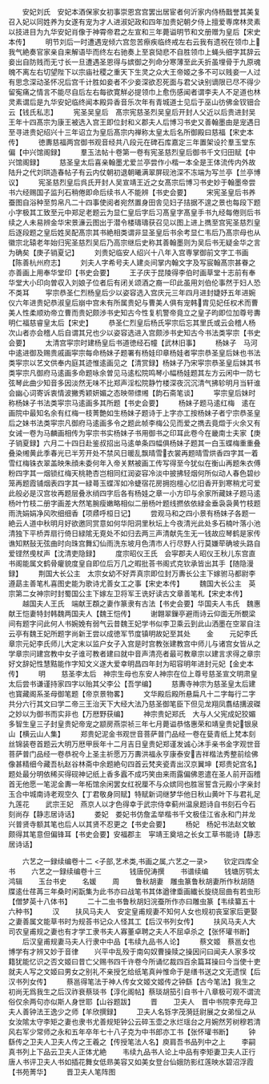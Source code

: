 <!-- { "loadSidebar": true } -->
　　安妃刘氏　安妃本酒保家女初事崇恩宫宫罢出居宦者何沂家内侍杨戬誉其美复召入妃以同姓养为女遂有宠为才人进淑妃政和四年加贵妃朝夕侍上擅爱専席林灵素以技进目为九华安妃肖像于神霄帝君之左宣和三年薨谥明节和文册赠为皇后【宋史本传】
　　明节刘后一时遭遇宠倾六宫忽苦瘵疾临终戒左右云我有遗祝在领巾上我气絶奏官家亲自来解语毕而终左右驰奏上至哀恸悲不自胜领巾上蝇头细字其辞云妾出自防贱而无寸长一旦遭遇圣恩得与嫔御之列命分寒薄至此夭折虽埋骨于九原魂魄不离左右切望陛下以宗庙社稷之重天下生灵之众大王帝姬之多不可以贱妾一人过有思念深动圣怀况后宫千计胜如妾者不少妾深欲忍死面与君父诀别谪限已尽不得少留寃痛之情言不能尽自后左右每欲寛觧必提领巾上愈伤感闻者谓李夫人不足道也林灵素谓后是九华安妃临终闻本殿异香音乐次年有青城道士见后于巫山彷佛金钗钿合云【钱氏私志】
　　宪圣吴皇后　髙宗宪慈圣烈吴皇后开封人父近以后贵进封吴王年十四髙宗为康王被选入宫王即位封和义郡夫人后博习书史又善翰墨由是宠遇日至寻进贵妃绍兴十三年诏立为皇后髙宗内禅称太皇太后名所御殿曰慈福【宋史本传】
　　徳夀慈福两宫御书观音经共八段元在碑石库嘉定三年置架设扵羣玉堂东偏【中兴馆阁録】
　　羣玉法帖十卷第一卷有宪圣慈烈皇后御书千文归田赋【中兴馆阁録】
　　慈圣皇太后喜亲翰墨尤爱兰亭尝作小楷一本全是王体流传内外故陆升之代刘珙造春帖子有云内仗朝初退朝曦满翠屏砚池深不冻端为写兰亭【兰亭博议】
　　宪圣慈烈皇后呉氏开封人吴宣靖王近之女髙宗后博习书史妙于翰墨帝尝书六经赐国子监刋石稍倦即命后续书人不能辨【书史会要】
　　宋宪圣皇后书养蚕图自浴种至剪帛凡二十四事使阅者宛然置身田舎见妇子拮据不遑之景也每段下题小字极其工致至元中郑足老题云为显仁皇后字后习髙皇字髙皇手书九经每倦则后书续之人未易辨金华宋景濓云图出于潜令楼璹璹获召见以图上进上擕至宫宪圣慈烈皇后逐段题之皇后姓吴配髙宗其书絶相类谓非显圣皇后书余考显仁韦后乃髙宗母也从徽宗北辕老年始归宪圣慈烈吴后乃高宗继后史称其善翰墨则为吴后书无疑金华之言为确矣【庚子销夏记】
　　刘贵妃临安人绍兴十八年入宫専掌御前文字工书画【陈善杭州府志】
　　刘夫人字希号夫人建炎间掌内翰文字及写宸翰髙宗甚眷之亦善画上用奉华堂印【书史会要】
　　王子庆于昆陵得李伯时画草堂十志前有奉华堂大小印向曽収入刘娘子位者后有闭关颂酒之裔一印此虽用刘伯伦事然于妇人恐不类耳
　　寜宗恭圣仁烈杨皇后少以姿容选入宫庆元三年四月进封婕妤五年进婉仪六年进贵妃恭淑皇后崩中宫未有所属贵妃与曹美人俱有宠韩胄见妃任权术而曹美人性柔顺劝帝立曹而贵妃颇渉书史知古今性复机警帝竟立之皇子昀即位加尊号夀明仁福慈睿皇太后【宋史】
　　恭圣仁烈皇后杨氏寜宗后忘其里氏或云会稽人杨次山者亦会稽人后自谓其兄也少以姿容选进入宫颇渉书史知古今书法类寜宗【书史会要】
　　太清宫寜宗时建杨皇后书道徳经石幢【武林旧事】
　　杨妹子　马河中逺进御及赐贵戚画寜宗每命杨妹子题署有杨娃印章杨娃者寜宗恭圣皇后妹也书法类寜宗以艺文供奉内庭其迹惟逺画见之【清赏録】杨妹子乃宋寜宗恭圣皇后妹其书类寜宗凡御府马逺画多命题咏余曽见马逺松院鸣琴小幅杨娃题其左方云闲中一防七弦琴此曲少知音多因淡然无味不比郑声淫松院静竹楼深夜沉沉清气拂轸明月当轩谁会幽心词寄诉衷情波撇秀颖妍媚之态映带缥缃【韵石斋笔谈】
　　寜宗皇后妹时称杨妹子书法类寜宗马逺画多其所题【书史会要】
　　杨妹子题马逺红梅　逺在画院中最知名余有红梅一枝菁艶如生杨妹子题诗于上字亦工按杨妹子者宁宗恭圣皇后之妹书法类寜宗凡御府马逺画多令之题此帧李梅公见而爱之擕去竟燬于火余又有女诫一卷为马麟画相传为寜宗书实杨妹子书用御书之印耳此卷今在畿南士夫家【庚子销夏録】六月二十四日赴鉴叔招出马逺单条四幅俱杨妹子题其一白玉蝶梅重重叠叠染缃黄此季春光已半芳开处不禁风日暖乱飘晴雪衣裳再题晴雪烘香四字其一着雪红梅铢衣翠盖映朱顔未委何年入帝关黙被画工传写得至今犹似在衡山再题朱衣傅粉四字其一烟锁红梅天桃艳杏岂相同红润姿容冷淡中披拂轻烟何所似动人春色碧纱笼再题霞铺烟表四字其一緑蕚玉蝶浑如冷蜨宿花房拥抱檀心忆旧香开到寒稍尤可爱此般必是汉宫妆再题层叠氷绡四字后各有杨娃之章一小方印与余家所藏妹子题马逺杨叶竹枝二册字画差大然笔腕瘦嫩略相似二册杨叶题线撚依依緑金垂袅袅黄竹枝题雨洗娟娟净风吹细细香【项鼎呼桓日记】
　　尝观马和之四小景有杨妹子各题一絶云人道中秋明月好欲邀同赏意如何华阳洞里秋坛上今夜清光此处多石楠叶落小池清独下平桥弄扇行倚日緑隂无覔处不如归去两三声清献先生无一钱故应琴鹤是家传谯知黙鼔无弦曲时向珠宫舞幻仙雨洗东坡月色清市人行尽野人行莫嫌荦确坡头路自爱铿然曵杖声【沈清吏隐録】
　　度宗昭仪王氏　会寜郡夫人昭仪王秋儿东宫直书阁能属文鹤骨癯貌度皇自即位后万几之暇批荅书阁式克钦承皆出其手【随隐漫録】
　　荆国大长公主　太宗女幼不好弄真宗即位封万夀长公主下嫁驸马都尉李遵勗主善笔札喜图史能为歌诗尤善女工之事【宋史本传】
　　魏国大长公主　英宗第二女神宗时封蜀国公主下嫁左卫将军王诜好读古文章善笔札【宋史本传】
　　越国夫人王氏　端献王頵之妻作篆隶有古法【书史会要】华国夫人韦氏　魏惠献王恺妻特封韩魏两国夫人【魏王恺传】
　　谢翺翠鏁亭避雨诗云仰面无所覩梁间有题字问此何人书婉娩有弱气云昔魏王妃学书似李卫乘云到此山洒墨在空翠自注云亭有魏王妃所题字尚新王尝以成徳军节度镇明故妃至其处
　　金
　　元妃李氏　章宗元妃李氏师儿大定末以监户女子入宫是时宫教张建教宫中师儿与诸宫女皆从之学章宗问建宫教中女子谁可教者建曰就中音声清亮者最可教章宗以建言求得之章宗好文辞妃性慧黠能作字知文义遂大爱幸明昌四年封为昭容明年进封元妃【金史本传】
　　明
　　慈圣李太后　神宗生母也东安人神宗在位上尊号慈圣宣文明肃皇太后尝书谦谨持家四字以贻其父李公【吾学编】
　　慈夀寺神宗为慈圣皇太后建也寳藏阁系圣母御笔题【帝京景物畧】
　　文华殿后殿所悬扁凡十二字每行二字共分六行其文曰学二帝三王治天下大经大法乃慈圣御笔臣下但见龙翔凤翥结搆波磔之妙以为御书而实非也【万厯野获编】
　　神宗贵妃郑氏　大与人父宪成妃狡媚多智生皇三子封皇贵妃帝宠之颛房燕崇祯三年七月薨谥恭恪惠荣和靖皇贵妃银泉山【横云山人集】
　　郑贵妃泥金书观世音菩萨普门品经一卷在甆青纸上梵本刻丝锦装卷首题云大明万厯甲辰年十二月吉日皇贵妃郑谨发诚心沐手亲书金字观世音菩萨普门品经一卷恭祝今上圣主祈愿万万夀洪福永亨康泰安吉祥楷法秀整前绘佛像甚精细今藏吾杭赵谷林斋中余题絶句四首云梵夹瓷青出汉京翼坤【郑贵妃宫名】题处最分明依稀买得砚神记纸上香多蠧不成巧笑由来雨露偏佛恩遣在圣人前开函稽首无他愿一笔泥金夀一年柘馆余闲罢女红祝厘不与众嫔同也胜宻誓含元殿小字亲封玉合中城南诗老观空久【丁君敬身同赋】特赋新词继梦华他日秋山黄叶下与君礼足九莲花
　　武宗王妃　燕京人以才色得幸于武宗侍幸蓟州温泉题诗自书刻石今石刻尚存【静志居诗话】
　　娄妃　娄妃书仿詹孟举楷书千文极佳江省永和门并龙兴普贤寺额其笔也后人以其贤不忍更之【书史会要】
　　杨妃　杨妃书法赵文敏颇得其笔意但偏锋耳【书史会要】安福郡主　寜靖王奠培之长女工草书能诗【静志居诗话】



　　六艺之一録续编卷十二
<子部,艺术类,书画之属,六艺之一录>
　　钦定四库全书
　　六艺之一録续编卷十三　　　　钱唐倪涛撰
　　书谱续编
　　钱塘厉鹗太鸿辑
　　玉台书史
　　名媛
　　周
　　鲁秋胡妻　雕虫篆鲁秋胡妻所作秋胡随牒逺仕荏苒三年桑时闲翫集为此书亦曰战笔书其体遒律埀画纎长旋绕屈曲有若虫形【僧梦英十八体书】
　　二十二虫书鲁秋胡妇浣蚕所作亦曰雕虫篆【韦续纂五十六种书】
　　汉
　　扶风马夫人　安定皇甫规妻不知何人女也规初丧室家后更娶之妻善属文能草书时为规荅书记众人怪其工【后汉书列女传】
　　扶风马夫人大司农皇甫规之妻也有才学工隶书夫人寡董卓聘之夫人不屈卓杀之【张怀瓘书断】
　　后汉皇甫规妻马夫人行隶中中品【韦续九品书人论】
　　蔡文姬　蔡邕女也博学有才辨又妙于音律
　　兴平中乱殁于南匃奴曹操赎之操因问曰闻夫人家多坟籍犹能忆识之否文姬曰昔亡父赐书四千许卷今所诵忆裁四百余篇耳操曰今当使十吏就夫人写之文姬曰男女之别礼不亲授乞给纸笔真艸惟命于是缮书送之文无遗悮【后汉书列女传】
　　蔡邕得笔法于神人传女文姬文姬传之钟繇【古今笔法】我生之初尚无爲我生之后汉祚衰蔡琰书【淳化阁帖】蔡琰胡笳引自书十八章极可观不谓流俗仅余两句亦似斯人身世耶【山谷题跋】
　　晋
　　卫夫人　晋中书院李充母卫夫人善钟法王逸少之师【羊欣撰録】
　　卫夫人名铄字茂漪廷尉展之女弟恒之从女汝隂太守李矩之妻也隶书尤善规矩钟公云碎玉壶之氷烂瑶台之月婉然芳树穆若清风右军少常师之永和五年卒年七十八子克为中书郎亦工书【张怀瓘书断】
　　钟繇传之卫夫人卫夫人传之王羲之【传授笔法人名】庾肩吾书品列中之上
　　李嗣真书列上下品云卫夫人正体尤絶
　　韦续九品书人论上中品有李矩妻卫夫人正行唐人书评卫夫人书如插花舞女低昻美容又如美女登台仙娥防影红莲映水碧沼浮霞【书苑菁华】
　　晋卫夫人笔阵图
